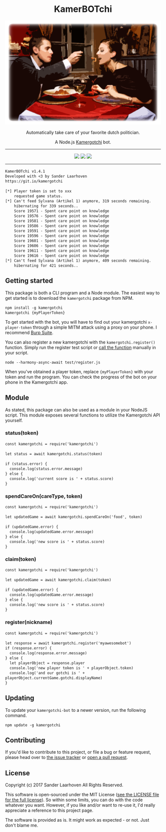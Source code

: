 <h1 align="center">KamerBOTchi</h1>

<p align="center">
  <img src="bin/kamerbotchi.png">
</p>

<p align="center">
  Automatically take care of your favorite dutch politician.
</p>

<p align="center">
  A Node.js <a href="https://kamergotchi.nl">Kamergotchi</a> bot.
</p>

<hr>
<p align="center">
<img src="https://img.shields.io/npm/v/kamergotchi.svg?mmaxAge=-1">
<img src="https://img.shields.io/npm/dt/kamergotchi.svg?maxAge=-1">
<img src="https://travis-ci.org/lesander/kamergotchi-bot.svg?branch=master">
</p>
<hr>

```
KamerBOTchi v1.4.1
Developed with <3 by Sander Laarhoven
https://git.io/kamergotchi

[*] Player token is set to xxx
    requested game status.
[*] Can't feed Sylvana (Artikel 1) anymore, 319 seconds remaining.
    hibernating for 339 seconds..
    Score 19571 - Spent care point on knowledge
    Score 19576 - Spent care point on knowledge
    Score 19581 - Spent care point on knowledge
    Score 19586 - Spent care point on knowledge
    Score 19591 - Spent care point on knowledge
    Score 19596 - Spent care point on knowledge
    Score 19601 - Spent care point on knowledge
    Score 19606 - Spent care point on knowledge
    Score 19611 - Spent care point on knowledge
    Score 19616 - Spent care point on knowledge
[*] Can't feed Sylvana (Artikel 1) anymore, 409 seconds remaining.
    hibernating for 421 seconds..
```

## Getting started

This package is both a CLI program and a Node module.
The easiest way to get started is to download the `kamergotchi` package from NPM.

```shell
npm install -g kamergotchi
kamergotchi {myPlayerToken}
```

To get started with the bot, you will have to find out your kamergotchi `x-player-token` through a simple MITM attack using a proxy on your phone. I recommend [Burp Suite](https://support.portswigger.net/customer/portal/articles/1841108-configuring-an-ios-device-to-work-with-burp).

You can also register a new kamergotchi with the `kamergotchi.register()` function. Simply run the register test script or [call the function](#registernickname) manually in your script.
```shell
node --harmony-async-await test/register.js
```
When you've obtained a player token, replace `{myPlayerToken}` with your token and run the program. You can check the progress of the bot on your phone in the Kamergotchi app.

## Module
As stated, this package can also be used as a module in your NodeJS script. This module exposes several functions to utilize the Kamergotchi API yourself.

### status(token)
```node
const kamergotchi = require('kamergotchi')

let status = await kamergotchi.status(token)

if (status.error) {
  console.log(status.error.message)
} else {
  console.log('current score is ' + status.score)
}
```

### spendCareOn(careType, token)
```node
const kamergotchi = require('kamergotchi')

let updatedGame = await kamergotchi.spendCareOn('food', token)

if (updatedGame.error) {
  console.log(updatedGame.error.message)
} else {
  console.log('new score is ' + status.score)
}
```

### claim(token)
```node
const kamergotchi = require('kamergotchi')

let updatedGame = await kamergotchi.claim(token)

if (updatedGame.error) {
  console.log(updatedGame.error.message)
} else {
  console.log('new score is ' + status.score)
}
```

### register(nickname)
```node
const kamergotchi = require('kamergotchi')

let response = await kamergotchi.register('myawesomebot')
if (response.error) {
  console.log(response.error.message)
} else {
  let playerObject = response.player
  console.log('new player token is ' + playerObject.token)
  console.log('and our gotchi is ' + playerObject.currentGame.gotchi.displayName)
}
```

## Updating
To update your `kamergotchi-bot` to a newer version, run the following command.
```shell
npm update -g kamergotchi
```

## Contributing
If you'd like to contribute to this project, or file a bug or feature request, please head over to [the issue tracker](https://github.com/lesander/kamergotchi-bot/issues) or [open a pull request](https://github.com/lesander/kamergotchi-bot/pulls).

## License
Copyright (c) 2017 Sander Laarhoven All Rights Reserved.

This software is open-sourced under the MIT License ([see the LICENSE file for the full license](https://github.com/lesander/kamergotchi-bot/blob/master/LICENSE)). So within some limits, you can do with the code whatever you want. However, if you like and/or want to re-use it, I'd really appreciate a reference to this project page.

The software is provided as is. It might work as expected - or not. Just don't blame me.
